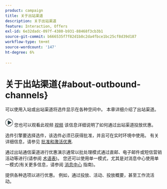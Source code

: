 ```yaml
---
product: campaign
title: 关于出站渠道
description: 关于出站渠道
feature: Interaction, Offers
exl-id: 6e32dadc-097f-4380-b931-88468f3cb3b1
source-git-commit: b666535f7f82d1b8c2da4fbce1bc25cf8d39d187
workflow-type: tm+mt
source-wordcount: '147'
ht-degree: 6%

---
```


# 关于出站渠道{#about-outbound-channels}



可以使用入站或出站渠道将选件显示在各种空间中。 本章详细介绍了出站渠道。

![](assets/do-not-localize/how-to-video.png) 您也可以观看此视频 [视频](https://helpx.adobe.com/campaign/classic/how-to/deliver-an-offer-on-outbound-channel-in-acv6.html?playlist=/ccx/v1/collection/product/campaign/classic/segment/digital-marketers/explevel/intermediate/applaunch/get-started/collection.ccx.js&amp;ref=helpx.adobe.com) 该信息详细说明了如何通过出站渠道投放优惠。

选件引擎要选择选件，该选件必须已获得批准，并且可在实时环境中使用。 有关详细信息，请参见 [批准和激活优惠](../../interaction/using/approving-and-activating-an-offer.md).

通过出站通信渠道进行优惠演示通常以批处理模式通过直邮、电子邮件或短信营销活动等进行(请参阅 [术语表](../../interaction/using/i-glossary.md))。 您还可以使用单一模式，尤其是对消息中心使用单一模式(有关更多信息，请参阅 [消息中心](../../message-center/using/about-transactional-messaging.md) 指南)。

提供各种选项以进行优惠。 例如，通过投放、活动、投放概要，甚至工作流活动。
